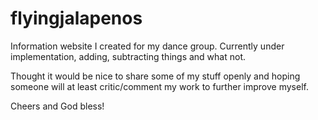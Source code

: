 # flyingjalapenos
Information website I created for my dance group. Currently under implementation, adding, subtracting things and what not.

Thought it would be nice to share some of my stuff openly and hoping someone will at least critic/comment my work to further improve myself.

Cheers and God bless!

